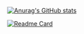 [![Anurag's GitHub stats](https://github-readme-stats.vercel.app/api?username=shimech&count_private=true&show_icons=true&theme=prussian)](https://github.com/shimech/github-readme-stats)

[![Readme Card](https://github-readme-stats.vercel.app/api/pin/?username=shimech&repo=pokemon-shuzokuchi-quiz-neo)](https://github.com/shimech/pokemon-shuzokuchi-quiz-neo)
